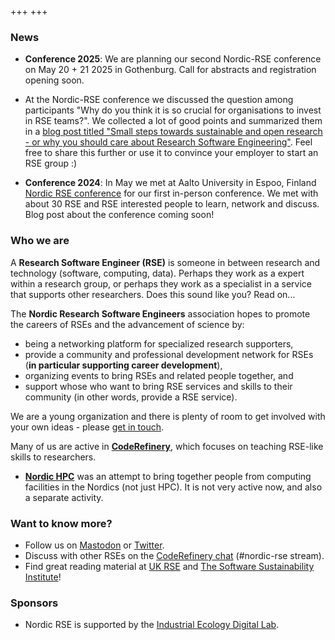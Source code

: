 +++
+++

### News

- **Conference 2025**: We are planning our second Nordic-RSE conference on May 20 + 21 2025 in Gothenburg. Call for abstracts and registration opening soon. 

- At the Nordic-RSE conference we discussed the question among participants "Why do you think it is so crucial for organisations to invest in RSE teams?". We collected a lot of good points and summarized them in a [blog post titled "Small steps towards sustainable and open research - or why you should care about Research Software Engineering"](https://nordic-rse.org/blog/why-rse/). Feel free to share this further or use it to convince your employer to start an RSE group :) 

- **Conference 2024**: In May we met at Aalto University in Espoo, Finland  [Nordic RSE conference](/events/2024-in-person-conference/) for our first in-person conference. We met with about 30 RSE and RSE interested people to learn, network and discuss. Blog post about the conference coming soon! 


### Who we are

A **Research Software Engineer (RSE)** is someone in between research
and technology (software, computing, data).  Perhaps they work as a
expert within a research group, or perhaps they work as a specialist
in a service that supports other researchers.  Does this sound like
you?  Read on...

The **Nordic Research Software Engineers** association hopes to
promote the careers of RSEs and the advancement of science by:

* being a networking platform for specialized research supporters,
* provide a community and professional development network for RSEs
  (**in particular supporting career development**),
* organizing events to bring RSEs and related people together, and
* support whose who want to bring RSE services and skills to their
  community (in other words, provide a RSE service).

We are a young organization and there is plenty of room to get
involved with your own ideas - please [get in
touch](about/getinvolved).

Many of us are active in **[CodeRefinery](https://coderefinery.org)**,
which focuses on teaching RSE-like skills to researchers.

* **[Nordic HPC](https://nordichpc.github.io)** was an attempt to
  bring together people from computing facilities in the Nordics (not
  just HPC).  It is not very active now, and also a separate
  activity.


### Want to know more?

- Follow us on [Mastodon](https://fosstodon.org/@nordic_rse) or [Twitter](https://twitter.com/nordic_rse).
- Discuss with other RSEs on the [CodeRefinery chat](https://coderefinery.zulipchat.com) (#nordic-rse stream).
- Find great reading material at [UK RSE](https://rse.ac.uk) and [The Software Sustainability Institute](https://www.software.ac.uk)!

### Sponsors

- Nordic RSE is supported by the [Industrial Ecology Digital Lab](https://iedl.no).


